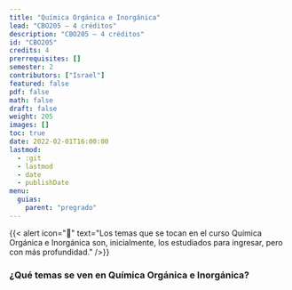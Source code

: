 ```yaml
---
title: "Química Orgánica e Inorgánica"
lead: "CBO205 — 4 créditos"
description: "CBO205 — 4 créditos"
id: "CBO205"
credits: 4
prerrequisites: []
semester: 2
contributors: ["Israel"]
featured: false
pdf: false
math: false
draft: false
weight: 205
images: []
toc: true
date: 2022-02-01T16:00:00
lastmod:
  - :git
  - lastmod
  - date
  - publishDate
menu:
  guias:
    parent: "pregrado"
---
```


{{< alert icon="📌" text="Los temas que se tocan en el curso Química Orgánica e Inorgánica son, inicialmente, los estudiados para ingresar, pero con más profundidad." />}}

### ¿Qué temas se ven en Química Orgánica e Inorgánica?
